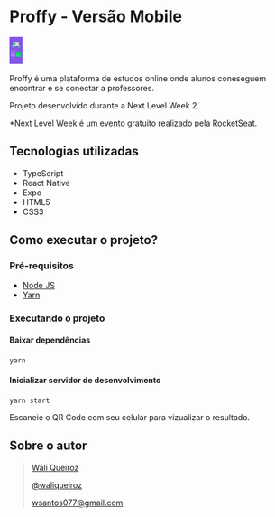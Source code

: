 # Proffy - Versão Mobile

<img src="https://github.com/waliqueiroz/proffy-mobile/blob/master/proffy-mobile.jpg" height="48">

Proffy é uma plataforma de estudos online onde alunos coneseguem encontrar e se conectar a professores.

Projeto desenvolvido durante a Next Level Week 2.

*Next Level Week é um evento gratuito realizado pela [RocketSeat](https://rocketseat.com.br/).

## Tecnologias utilizadas
  - TypeScript
  - React Native
  - Expo
  - HTML5
  - CSS3

## Como executar o projeto?

### Pré-requisitos

* [Node JS](https://nodejs.org/en/)
* [Yarn](https://yarnpkg.com/)

### Executando o projeto

#### Baixar dependências
```
yarn
```

#### Inicializar servidor de desenvolvimento
```
yarn start
```

Escaneie o QR Code com seu celular para vizualizar o resultado.

## Sobre o autor
> [Wali Queiroz](https://www.linkedin.com/in/waliqueiroz/)
> 
> [@waliqueiroz](https://github.com/waliqueiroz)
> 
> [wsantos077@gmail.com](mailto:wsantos077@gmail.com)
